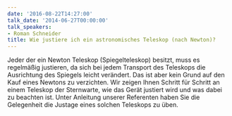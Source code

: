 ```yaml
---
date: '2016-08-22T14:27:00'
talk_date: '2014-06-27T00:00:00'
talk_speakers:
- Roman Schneider
title: Wie justiere ich ein astronomisches Teleskop (nach Newton)?
---
```

Jeder der ein Newton Teleskop (Spiegelteleskop) besitzt, muss es regelmäßig justieren, da sich bei jedem Transport des Teleskops die Ausrichtung des Spiegels leicht verändert. Das ist aber kein Grund auf den Kauf eines Newtons zu verzichten. Wir zeigen Ihnen Schritt für Schritt an einem Teleskop der Sternwarte, wie das Gerät justiert wird und was dabei zu beachten ist. Unter Anleitung unserer Referenten haben Sie die Gelegenheit die Justage eines solchen Teleskops zu üben.

